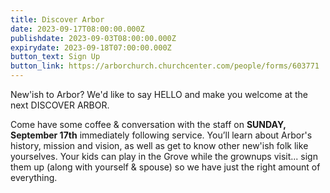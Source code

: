 ```yaml
---
title: Discover Arbor
date: 2023-09-17T08:00:00.000Z
publishdate: 2023-09-03T08:00:00.000Z
expirydate: 2023-09-18T07:00:00.000Z
button_text: Sign Up
button_link: https://arborchurch.churchcenter.com/people/forms/603771
---
```

New'ish to Arbor? We'd like to say HELLO and make you welcome at the next DISCOVER ARBOR.

Come have some coffee & conversation with the staff on **SUNDAY, September 17th** immediately following service. You’ll
learn about Arbor's history, mission and vision, as well as get to know other new'ish folk like yourselves. Your kids
can play in the Grove while the grownups visit... sign them up (along with yourself & spouse) so we have just the right
amount of everything.